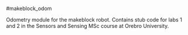 #makeblock_odom 

Odometry module for the makeblock robot. Contains stub code for labs 1 and 2 in the Sensors and Sensing MSc course at Orebro University.
